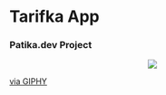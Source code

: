 # Tarifka App
### Patika.dev Project

<p align="center">
  <img src="https://media.giphy.com/media/Plf65PaDlU7Rar2kF2/giphy.gif">
</p>

<p><a href="https://giphy.com/gifs/Plf65PaDlU7Rar2kF2">via GIPHY</a></p>
